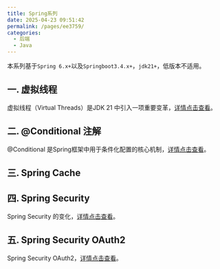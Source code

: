 ```yaml
---
title: Spring系列
date: 2025-04-23 09:51:42
permalink: /pages/ee3759/
categories:
  - 后端
  - Java
---
```


本系列基于`Spring 6.x+`以及`Springboot3.4.x+`，`jdk21+`，低版本不适用。

## 一. 虚拟线程

虚拟线程（Virtual Threads）是JDK 21 中引入一项重要变革，<a href="/pages/9dcc34/" target="_blank">详情点击查看</a>。

## 二. @Conditional 注解

@Conditional 是Spring框架中用于条件化配置的核心机制，<a href="/pages/724c2d/" target="_blank">详情点击查看</a>。

## 三. Spring Cache

## 四. Spring Security

Spring Security 的变化，<a href="/pages/c67bdc/" target="_blank">详情点击查看</a>。

## 五. Spring Security OAuth2

Spring Security OAuth2，<a href="/pages/78d316/" target="_blank">详情点击查看</a>。

